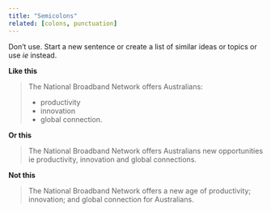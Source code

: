 ```yaml
---
title: "Semicolons"
related: [colons, punctuation]
---
```


Don’t use. Start a new sentence or create a list of similar ideas or topics or use *ie* instead.

**Like this**

> The National Broadband Network offers Australians:
>
> - productivity
> - innovation
> - global connection.

**Or this**

> The National Broadband Network offers Australians new opportunities ie productivity, innovation and global connections.

**Not this**

> The National Broadband Network offers a new age of productivity; innovation; and global connection for Australians.
